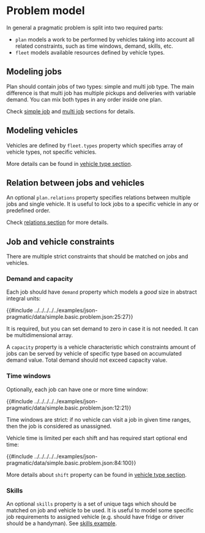 # Problem model 

In general a pragmatic problem is split into two required parts:

* `plan` models a work to be performed by vehicles taking into account all related constraints, such as time windows,
  demand, skills, etc.
* `fleet` models available resources defined by vehicle types.


## Modeling jobs

Plan should contain jobs of two types: simple and multi job type. The main difference is that multi job has multiple
pickups and deliveries with variable demand. You can mix both types in any order inside one plan. 

Check [simple job](./simple-jobs.md) and [multi job](./multi-jobs.md) sections for details.

## Modeling vehicles

Vehicles are defined by `fleet.types` property which specifies array of vehicle types, not specific vehicles.
 
More details can be found in [vehicle type section](./vehicle-types.md).


## Relation between jobs and vehicles

An optional `plan.relations` property specifies relations between multiple jobs and single vehicle. It is useful to
lock jobs to a specific vehicle in any or predefined order.
 
Check [relations section](./relations.md) for more details.


## Job and vehicle constraints

There are multiple strict constraints that should be matched on jobs and vehicles.

### Demand and capacity

Each job should have `demand` property which models a _good_ size in abstract integral units:

{{#include ../../../../../examples/json-pragmatic/data/simple.basic.problem.json:25:27}}

It is required, but you can set demand to zero in case it is not needed. It can be multidimensional array.

A `capacity` property is a vehicle characteristic which constraints amount of jobs can be served by vehicle of specific
type based on accumulated demand value. Total demand should not exceed capacity value.

### Time windows

Optionally, each job can have one or more time window:

{{#include ../../../../../examples/json-pragmatic/data/simple.basic.problem.json:12:21}}

Time windows are strict: if no vehicle can visit a job in given time ranges, then the job is considered as unassigned. 

Vehicle time is limited per each shift and has required start optional end time:

{{#include ../../../../../examples/json-pragmatic/data/simple.basic.problem.json:84:100}}

More details about `shift` property can be found in [vehicle type section](./vehicle-types.md).


### Skills

An optional `skills` property is a set of unique tags which should be matched on job and vehicle to be used. It is useful
to model some specific job requirements to assigned vehicle (e.g. should have fridge or driver should be a handyman).
See [skills example](../../../examples/pragmatic/skills.md).